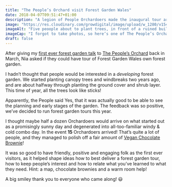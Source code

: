 ```yaml
---
title: "The People’s Orchard visit Forest Garden Wales"
date: 2018-04-07T09:51:47+01:00
description: "A legion of People Orchardoers made the inaugural tour around Forest Garden Wales"
image: "https://res.cloudinary.com/growdigital/image/upload/w_1280/v1543959573/the-peoples-orchard-39482524460.jpg"
imageAlt: "Five peoople about to plant trees, in front of a ruined building"
imageCap: "I forgot to take photos, so here’s one of The People’s Orchard back in St Dogmaels"
draft: false
---
```


After giving my [first ever forest garden talk](https://www.forestgarden.wales/talks/intro/#1) to [The People’s Orchard](https://www.facebook.com/peoplesorchardstdogs/) back in March, Nia asked if they could have tour of Forest Garden Wales own forest garden.

I hadn’t thought that people would be interested in a _developing_ forest garden. We started planting canopy trees and windbreaks two years ago, and are about halfway through planting the ground cover and shrub layer. This time of year, all the trees look like sticks!

Apparently, the People said Yes, that it was actually good to be able to see the planning and early stages of the garden. The feedback was so positive, we’ve decided to run forest garden tours this year.

I thought maybe half a dozen Orchardoers would arrive on what started out as a promisingly sunny day and degenerated into all-too-familiar windy & cold combo day. In the event **15** Orchardoers arrived! That’s quite a lot of people, and they managed to polish off a fair amount of [Vegan Chocolate Brownie](http://simp.ly/publish/L624C8)!

It was so good to have friendly, positive and engaging folk as the first ever visitors, as it helped shape ideas how to best deliver a forest garden tour, how to keep people’s interest and how to relate what you’ve learned to what they need. Hint: a map, chocolate brownies and a warm room help!

A big smiley thank you to everyone who came along! 😃


